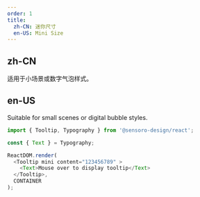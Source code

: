 ```yaml
---
order: 1
title: 
  zh-CN: 迷你尺寸
  en-US: Mini Size
---
```


## zh-CN

适用于小场景或数字气泡样式。

## en-US

Suitable for small scenes or digital bubble styles.

```js
import { Tooltip, Typography } from '@sensoro-design/react';

const { Text } = Typography;

ReactDOM.render(
  <Tooltip mini content="123456789" >
    <Text>Mouse over to display tooltip</Text>
  </Tooltip>,
  CONTAINER
);
```
